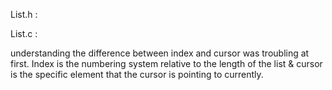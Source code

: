 
List.h : 



List.c : 

understanding the difference between index and cursor was troubling at first. Index is the numbering system relative to the length of the list & cursor is the specific element that the cursor is pointing to currently.  
